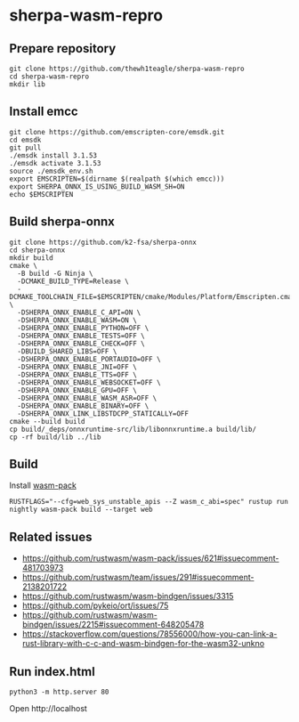 # sherpa-wasm-repro

## Prepare repository

```console
git clone https://github.com/thewh1teagle/sherpa-wasm-repro
cd sherpa-wasm-repro
mkdir lib
```

## Install emcc

```console
git clone https://github.com/emscripten-core/emsdk.git
cd emsdk
git pull
./emsdk install 3.1.53
./emsdk activate 3.1.53
source ./emsdk_env.sh
export EMSCRIPTEN=$(dirname $(realpath $(which emcc)))
export SHERPA_ONNX_IS_USING_BUILD_WASM_SH=ON
echo $EMSCRIPTEN
```

## Build sherpa-onnx

```console
git clone https://github.com/k2-fsa/sherpa-onnx
cd sherpa-onnx
mkdir build
cmake \
  -B build -G Ninja \
  -DCMAKE_BUILD_TYPE=Release \
  -DCMAKE_TOOLCHAIN_FILE=$EMSCRIPTEN/cmake/Modules/Platform/Emscripten.cmake \
  -DSHERPA_ONNX_ENABLE_C_API=ON \
  -DSHERPA_ONNX_ENABLE_WASM=ON \
  -DSHERPA_ONNX_ENABLE_PYTHON=OFF \
  -DSHERPA_ONNX_ENABLE_TESTS=OFF \
  -DSHERPA_ONNX_ENABLE_CHECK=OFF \
  -DBUILD_SHARED_LIBS=OFF \
  -DSHERPA_ONNX_ENABLE_PORTAUDIO=OFF \
  -DSHERPA_ONNX_ENABLE_JNI=OFF \
  -DSHERPA_ONNX_ENABLE_TTS=OFF \
  -DSHERPA_ONNX_ENABLE_WEBSOCKET=OFF \
  -DSHERPA_ONNX_ENABLE_GPU=OFF \
  -DSHERPA_ONNX_ENABLE_WASM_ASR=OFF \
  -DSHERPA_ONNX_ENABLE_BINARY=OFF \
  -DSHERPA_ONNX_LINK_LIBSTDCPP_STATICALLY=OFF
cmake --build build
cp build/_deps/onnxruntime-src/lib/libonnxruntime.a build/lib/
cp -rf build/lib ../lib
```

## Build

Install [wasm-pack](https://rustwasm.github.io/wasm-pack)

```console
RUSTFLAGS="--cfg=web_sys_unstable_apis --Z wasm_c_abi=spec" rustup run nightly wasm-pack build --target web
```

## Related issues

- https://github.com/rustwasm/wasm-pack/issues/621#issuecomment-481703973
- https://github.com/rustwasm/team/issues/291#issuecomment-2138201722
- https://github.com/rustwasm/wasm-bindgen/issues/3315
- https://github.com/pykeio/ort/issues/75
- https://github.com/rustwasm/wasm-bindgen/issues/2215#issuecomment-648205478
- https://stackoverflow.com/questions/78556000/how-you-can-link-a-rust-library-with-c-c-and-wasm-bindgen-for-the-wasm32-unkno

## Run index.html

```console
python3 -m http.server 80
```

Open http://localhost